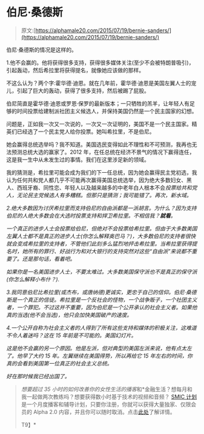 # 伯尼·桑德斯

> 原文:[https://alphamale20.com/2015/07/19/bernie-sanders/](https://alphamale20.com/2015/07/19/bernie-sanders/)

伯尼·桑德斯的情况是这样的。

1.他不会赢的。他将获得很多支持，获得很多媒体关注(至少不会被特朗普吸引)，引起轰动，然后希拉里将获得提名，就像她应该做的那样。

不这么认为？两个字:霍华德·迪恩。就在几年前，霍华德·迪恩是美国左翼人士的宠儿，引起了巨大的轰动，获得了很多支持，然后被踢了屁股。

伯尼简直是霍华德·迪恩或罗恩·保罗的最新版本；一只牺牲的羔羊，让年轻人有足够的时间投票给建制派社团主义候选人，并保持美国仍然是一个民主国家的幻想。

问题是，正如我一次又一次说的，一次又一次证明的，美国不是一个民主国家。精英们已经选了一个民主党人给你投票。她叫希拉里，不是伯尼。

她会赢得总统选举吗？我不知道。美国选民变得如此不理性和不可预测，我再也无法预测总统大选的赢家了。2012 年，在任总统在经济不景气的情况下赢得连任，这是我一生中从未发生过的事情。我们在这里涉足新的领域。

我的猜测是，希拉里可能会成为我们的下一任总统，因为她会赢得民主党初选，我认为任何共和党人都几乎不可能再次赢得美国总统选举，因为绝大多数妇女、黑人、西班牙裔、同性恋、年轻人以及越来越多的中老年白人根本不会*投票给共和党人，无论民主党候选人有多糟糕。但那只是猜测；我可能错了。再次，新水域。*

*2.绝大多数因为讨厌希拉里而支持伯尼的自由派都是一派胡言。为什么？因为支持伯尼的人绝大多数会在大选时投票支持和捍卫希拉里。不相信我？**就看**。*

*一个真正的进步人士会投票给伯尼，但绝对不会投票给希拉里。但由于大多数美国左翼人士都不是真正的进步人士(你怎么解释奥巴马？)，大多数伯尼的支持者很快就会变成希拉里的支持者，不管他们此刻多么猛烈地抨击希拉里。当希拉里获得提名时，她所有的罪行、好战行为和对大银行的支持突然对这些“自由派”来说都不重要了。还是那句话，看着吧。*

*如果你是一名美国进步人士，不要太难过。大多数美国保守派也不是真正的保守派(你怎么解释小布什？).*

*3.我同意伯尼比希拉里(或杰布，或唐纳德)更诚实，更忠于自己的信仰。伯尼·桑德斯是一个真正的信徒。希拉里是一个反社会的怪物，一个战争贩子，一个社团主义者，一个罪犯。不过这并不重要，因为伯尼是一个公开承认的社会主义者。如果他真的当选(他不会当选)，他只会加快美国破产的速度。*

*4.一个公开自称为社会主义者的人得到了所有这些支持和媒体的积极关注，这难道不令人着迷吗？这在 15 年前是不可能的。美国幻灯片。*

*这是他不会赢的另一个原因。他是左派，但对典型的美国左派来说，他有点太左了。他早了大约 15 年。左翼继续在美国得势，所以再给它 15 年左右的时间，你真的会看到美国第一位真正的社会主义总统。*

*好在那时候我已经出国了。*

> *想要超过 35 小时的如何改善你的女性生活的播客*和*金融生活？想每月和我一起做两次教练吗？想要获得数小时基于技术的视频和音频？ [SMIC 计划](https://alphamale20.kartra.com/page/vIL17)是一个月度播客和辅导计划，只要你注册，你就可以获得大量独家、仅限会员的 Alpha 2.0 内容，并且你可以随时取消。点击[此处](https://alphamale20.kartra.com/page/vIL17)了解详情。
> 
> T9】*